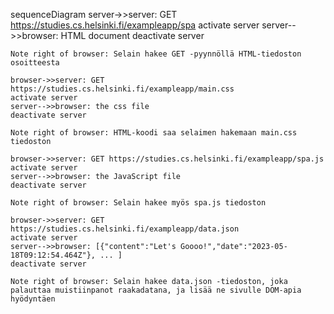 sequenceDiagram
    server->>server: GET https://studies.cs.helsinki.fi/exampleapp/spa
    activate server
    server-->>browser: HTML document
    deactivate server

    Note right of browser: Selain hakee GET -pyynnöllä HTML-tiedoston osoitteesta 
    
    browser->>server: GET https://studies.cs.helsinki.fi/exampleapp/main.css
    activate server
    server-->>browser: the css file
    deactivate server

    Note right of browser: HTML-koodi saa selaimen hakemaan main.css tiedoston
    
    browser->>server: GET https://studies.cs.helsinki.fi/exampleapp/spa.js
    activate server
    server-->>browser: the JavaScript file
    deactivate server
    
    Note right of browser: Selain hakee myös spa.js tiedoston
    
    browser->>server: GET https://studies.cs.helsinki.fi/exampleapp/data.json
    activate server
    server-->>browser: [{"content":"Let's Goooo!","date":"2023-05-18T09:12:54.464Z"}, ... ]
    deactivate server    

    Note right of browser: Selain hakee data.json -tiedoston, joka palauttaa muistiinpanot raakadatana, ja lisää ne sivulle DOM-apia hyödyntäen